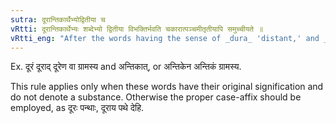 ```yaml
---
sutra: दूरान्तिकार्थैभ्योद्वितीया च
vRtti: दूरान्तिकार्थेभ्यः शब्देभ्यो द्वितीया विभक्तिर्भवति चकारात्पञ्चमीतृतीयापि समुच्चीयते ॥
vRtti_eng: "After the words having the sense of _dura_ 'distant,' and _antika_ 'near,' the second case-affix is used as well as the fifth and the third."
---
```

Ex. दूरं दूराद् दूरेण वा ग्रामस्य and अन्तिकात्, or अन्तिकेन अन्तिकं ग्रामस्य.

This rule applies only when these words have their original signification and do not denote a substance. Otherwise the proper case-affix should be employed, as दूरः पन्थाः, दूराय पथे देहि.
